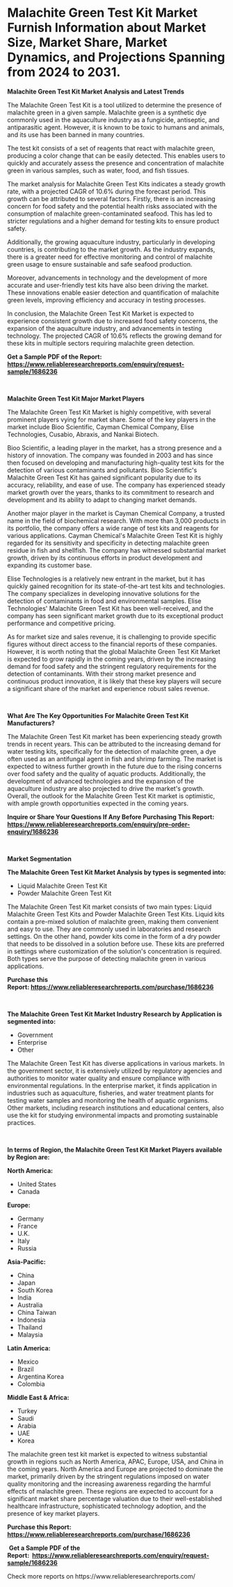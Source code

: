 <p><h1>Malachite Green Test Kit Market Furnish Information about Market Size, Market Share, Market Dynamics, and Projections Spanning from 2024 to 2031.</h1></p><p><strong>Malachite Green Test Kit Market Analysis and Latest Trends</strong></p>
<p><p>The Malachite Green Test Kit is a tool utilized to determine the presence of malachite green in a given sample. Malachite green is a synthetic dye commonly used in the aquaculture industry as a fungicide, antiseptic, and antiparasitic agent. However, it is known to be toxic to humans and animals, and its use has been banned in many countries.</p><p>The test kit consists of a set of reagents that react with malachite green, producing a color change that can be easily detected. This enables users to quickly and accurately assess the presence and concentration of malachite green in various samples, such as water, food, and fish tissues.</p><p>The market analysis for Malachite Green Test Kits indicates a steady growth rate, with a projected CAGR of 10.6% during the forecast period. This growth can be attributed to several factors. Firstly, there is an increasing concern for food safety and the potential health risks associated with the consumption of malachite green-contaminated seafood. This has led to stricter regulations and a higher demand for testing kits to ensure product safety.</p><p>Additionally, the growing aquaculture industry, particularly in developing countries, is contributing to the market growth. As the industry expands, there is a greater need for effective monitoring and control of malachite green usage to ensure sustainable and safe seafood production.</p><p>Moreover, advancements in technology and the development of more accurate and user-friendly test kits have also been driving the market. These innovations enable easier detection and quantification of malachite green levels, improving efficiency and accuracy in testing processes.</p><p>In conclusion, the Malachite Green Test Kit Market is expected to experience consistent growth due to increased food safety concerns, the expansion of the aquaculture industry, and advancements in testing technology. The projected CAGR of 10.6% reflects the growing demand for these kits in multiple sectors requiring malachite green detection.</p></p>
<p><strong>Get a Sample PDF of the Report:&nbsp; <a href="https://www.reliableresearchreports.com/enquiry/request-sample/1686236">https://www.reliableresearchreports.com/enquiry/request-sample/1686236</a></strong></p>
<p>&nbsp;</p>
<p><strong>Malachite Green Test Kit Major Market Players</strong></p>
<p><p>The Malachite Green Test Kit Market is highly competitive, with several prominent players vying for market share. Some of the key players in the market include Bioo Scientific, Cayman Chemical Company, Elise Technologies, Cusabio, Abraxis, and Nankai Biotech.</p><p>Bioo Scientific, a leading player in the market, has a strong presence and a history of innovation. The company was founded in 2003 and has since then focused on developing and manufacturing high-quality test kits for the detection of various contaminants and pollutants. Bioo Scientific's Malachite Green Test Kit has gained significant popularity due to its accuracy, reliability, and ease of use. The company has experienced steady market growth over the years, thanks to its commitment to research and development and its ability to adapt to changing market demands.</p><p>Another major player in the market is Cayman Chemical Company, a trusted name in the field of biochemical research. With more than 3,000 products in its portfolio, the company offers a wide range of test kits and reagents for various applications. Cayman Chemical's Malachite Green Test Kit is highly regarded for its sensitivity and specificity in detecting malachite green residue in fish and shellfish. The company has witnessed substantial market growth, driven by its continuous efforts in product development and expanding its customer base.</p><p>Elise Technologies is a relatively new entrant in the market, but it has quickly gained recognition for its state-of-the-art test kits and technologies. The company specializes in developing innovative solutions for the detection of contaminants in food and environmental samples. Elise Technologies' Malachite Green Test Kit has been well-received, and the company has seen significant market growth due to its exceptional product performance and competitive pricing.</p><p>As for market size and sales revenue, it is challenging to provide specific figures without direct access to the financial reports of these companies. However, it is worth noting that the global Malachite Green Test Kit Market is expected to grow rapidly in the coming years, driven by the increasing demand for food safety and the stringent regulatory requirements for the detection of contaminants. With their strong market presence and continuous product innovation, it is likely that these key players will secure a significant share of the market and experience robust sales revenue.</p></p>
<p>&nbsp;</p>
<p><strong>What Are The Key Opportunities For Malachite Green Test Kit Manufacturers?</strong></p>
<p><p>The Malachite Green Test Kit market has been experiencing steady growth trends in recent years. This can be attributed to the increasing demand for water testing kits, specifically for the detection of malachite green, a dye often used as an antifungal agent in fish and shrimp farming. The market is expected to witness further growth in the future due to the rising concerns over food safety and the quality of aquatic products. Additionally, the development of advanced technologies and the expansion of the aquaculture industry are also projected to drive the market's growth. Overall, the outlook for the Malachite Green Test Kit market is optimistic, with ample growth opportunities expected in the coming years.</p></p>
<p><strong>Inquire or Share Your Questions If Any Before Purchasing This Report: <a href="https://www.reliableresearchreports.com/enquiry/pre-order-enquiry/1686236">https://www.reliableresearchreports.com/enquiry/pre-order-enquiry/1686236</a></strong></p>
<p>&nbsp;</p>
<p><strong>Market Segmentation</strong></p>
<p><strong>The Malachite Green Test Kit Market Analysis by types is segmented into:</strong></p>
<p><ul><li>Liquid Malachite Green Test Kit</li><li>Powder Malachite Green Test Kit</li></ul></p>
<p><p>The Malachite Green Test Kit market consists of two main types: Liquid Malachite Green Test Kits and Powder Malachite Green Test Kits. Liquid kits contain a pre-mixed solution of malachite green, making them convenient and easy to use. They are commonly used in laboratories and research settings. On the other hand, powder kits come in the form of a dry powder that needs to be dissolved in a solution before use. These kits are preferred in settings where customization of the solution's concentration is required. Both types serve the purpose of detecting malachite green in various applications.</p></p>
<p><strong>Purchase this Report:&nbsp;<a href="https://www.reliableresearchreports.com/purchase/1686236">https://www.reliableresearchreports.com/purchase/1686236</a></strong></p>
<p>&nbsp;</p>
<p><strong>The Malachite Green Test Kit Market Industry Research by Application is segmented into:</strong></p>
<p><ul><li>Government</li><li>Enterprise</li><li>Other</li></ul></p>
<p><p>The Malachite Green Test Kit has diverse applications in various markets. In the government sector, it is extensively utilized by regulatory agencies and authorities to monitor water quality and ensure compliance with environmental regulations. In the enterprise market, it finds application in industries such as aquaculture, fisheries, and water treatment plants for testing water samples and monitoring the health of aquatic organisms. Other markets, including research institutions and educational centers, also use the kit for studying environmental impacts and promoting sustainable practices.</p></p>
<p>&nbsp;</p>
<p><strong>In terms of Region, the Malachite Green Test Kit Market Players available by Region are:</strong></p>
<p>
    <p> <strong> North America: </strong>
        <ul>
            <li>United States</li>
            <li>Canada</li>
        </ul>
        </p> 
    <p> <strong> Europe: </strong>
        <ul>
            <li>Germany</li>
            <li>France</li>
            <li>U.K.</li>
            <li>Italy</li>
            <li>Russia</li>
        </ul>
        </p> 
    <p> <strong> Asia-Pacific: </strong>
        <ul>
            <li>China</li>
            <li>Japan</li>
            <li>South Korea</li>
            <li>India</li>
            <li>Australia</li>
            <li>China Taiwan</li>
            <li>Indonesia</li>
            <li>Thailand</li>
            <li>Malaysia</li>
        </ul>
        </p> 
    <p> <strong> Latin America: </strong>
        <ul>
            <li>Mexico</li>
            <li>Brazil</li>
            <li>Argentina Korea</li>
            <li>Colombia</li>
        </ul>
        </p> 
    <p> <strong> Middle East & Africa: </strong>
        <ul>
            <li>Turkey</li>
            <li>Saudi</li>
            <li>Arabia</li>
            <li>UAE</li>
            <li>Korea</li>
        </ul>
    </p>
    </p>
<p><p>The malachite green test kit market is expected to witness substantial growth in regions such as North America, APAC, Europe, USA, and China in the coming years. North America and Europe are projected to dominate the market, primarily driven by the stringent regulations imposed on water quality monitoring and the increasing awareness regarding the harmful effects of malachite green. These regions are expected to account for a significant market share percentage valuation due to their well-established healthcare infrastructure, sophisticated technology adoption, and the presence of key market players.</p></p>
<p><strong>Purchase this Report: <a href="https://www.reliableresearchreports.com/purchase/1686236">https://www.reliableresearchreports.com/purchase/1686236</a></strong></p>
<p>&nbsp;<strong>Get a Sample PDF of the Report:&nbsp;&nbsp;<a href="https://www.reliableresearchreports.com/enquiry/request-sample/1686236">https://www.reliableresearchreports.com/enquiry/request-sample/1686236</a></strong></p>
<p><strong></strong></p>
<p>Check more reports on https://www.reliableresearchreports.com/</p>